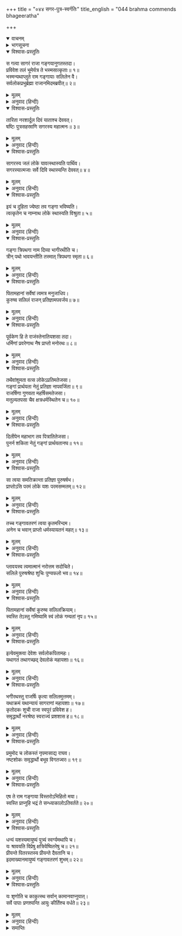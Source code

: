 +++
title = "०४४ सगर-पुत्र-स्वर्गतिः"
title_english = "044 brahma commends bhageeratha"

+++
<details open><summary>वाचनम्</summary>
<div caption="श्रीराम-हरिसीताराममूर्ति-घनपाठिभ्यां वचनम्" class="audioEmbed" src="https://archive.org/download/Ramayana-recitation-Sriram-harisItArAmamUrti-Ghanapaati-v2/Kanda_1/Kanda_1_BK-044-Sagara_Puthranam_Swarga_Prapthi.mp3"></div>
</details>

<details><summary>भागसूचना</summary>

44. ब्रह्माजीका भगीरथकी प्रशंसा करते हुए उन्हें गंगाजलसे पितरोंके तर्पणकी आज्ञा देना और राजाका वह सब करके अपने नगरको जाना, गंगावतरणके उपाख्यानकी महिमा
</details>

<details open><summary>विश्वास-प्रस्तुतिः</summary>

स गत्वा सागरं राजा गङ्गयानुगतस्तदा।  
प्रविवेश तलं भूमेर्यत्र ते भस्मसात्कृताः॥ १॥  
भस्मन्यथाप्लुते राम गङ्गायाः सलिलेन वै।  
सर्वलोकप्रभुर्ब्रह्मा राजानमिदमब्रवीत्॥ २॥
</details>

<details><summary>मूलम्</summary>

स गत्वा सागरं राजा गङ्गयानुगतस्तदा।  
प्रविवेश तलं भूमेर्यत्र ते भस्मसात्कृताः॥ १॥  
भस्मन्यथाप्लुते राम गङ्गायाः सलिलेन वै।  
सर्वलोकप्रभुर्ब्रह्मा राजानमिदमब्रवीत्॥ २॥
</details>

<details><summary>अनुवाद (हिन्दी)</summary>

श्रीराम! इस प्रकार गंगाजीको साथ लिये राजा भगीरथने समुद्रतक जाकर रसातलमें, जहाँ उनके पूर्वज भस्म हुए थे, प्रवेश किया। वह भस्मराशि जब गंगाजीके जलसे आप्लावित हो गयी, तब सम्पूर्ण लोकोंके स्वामी भगवान् ब्रह्माने वहाँ पधारकर राजासे इस प्रकार कहा—॥ १-२॥
</details>

<details open><summary>विश्वास-प्रस्तुतिः</summary>

तारिता नरशार्दूल दिवं याताश्च देववत्।  
षष्टिः पुत्रसहस्राणि सगरस्य महात्मनः॥ ३॥
</details>

<details><summary>मूलम्</summary>

तारिता नरशार्दूल दिवं याताश्च देववत्।  
षष्टिः पुत्रसहस्राणि सगरस्य महात्मनः॥ ३॥
</details>

<details><summary>अनुवाद (हिन्दी)</summary>

‘नरश्रेष्ठ! महात्मा राजा सगरके साठ हजार पुत्रोंका तुमने उद्धार कर दिया। अब वे देवताओंकी भाँति स्वर्गलोकमें जा पहुँचे॥ ३॥
</details>

<details open><summary>विश्वास-प्रस्तुतिः</summary>

सागरस्य जलं लोके यावत्स्थास्यति पार्थिव।  
सगरस्यात्मजाः सर्वे दिवि स्थास्यन्ति देववत्॥ ४॥
</details>

<details><summary>मूलम्</summary>

सागरस्य जलं लोके यावत्स्थास्यति पार्थिव।  
सगरस्यात्मजाः सर्वे दिवि स्थास्यन्ति देववत्॥ ४॥
</details>

<details><summary>अनुवाद (हिन्दी)</summary>

‘भूपाल! इस संसारमें जबतक सागरका जल मौजूद रहेगा; तबतक सगरके सभी पुत्र देवताओंकी भाँति स्वर्गलोकमें प्रतिष्ठित रहेंगे॥ ४॥
</details>

<details open><summary>विश्वास-प्रस्तुतिः</summary>

इयं च दुहिता ज्येष्ठा तव गङ्गा भविष्यति।  
त्वत्कृतेन च नाम्नाथ लोके स्थास्यति विश्रुता॥ ५॥
</details>

<details><summary>मूलम्</summary>

इयं च दुहिता ज्येष्ठा तव गङ्गा भविष्यति।  
त्वत्कृतेन च नाम्नाथ लोके स्थास्यति विश्रुता॥ ५॥
</details>

<details><summary>अनुवाद (हिन्दी)</summary>

‘ये गंगा तुम्हारी भी ज्येष्ठ पुत्री होकर रहेंगी और तुम्हारे नामपर रखे हुए भागीरथी नामसे इस जगत् में विख्यात होंगी॥ ५॥
</details>

<details open><summary>विश्वास-प्रस्तुतिः</summary>

गङ्गा त्रिपथगा नाम दिव्या भागीरथीति च।  
त्रीन् पथो भावयन्तीति तस्मात् त्रिपथगा स्मृता॥ ६॥
</details>

<details><summary>मूलम्</summary>

गङ्गा त्रिपथगा नाम दिव्या भागीरथीति च।  
त्रीन् पथो भावयन्तीति तस्मात् त्रिपथगा स्मृता॥ ६॥
</details>

<details><summary>अनुवाद (हिन्दी)</summary>

‘त्रिपथगा, दिव्या और भागीरथी—इन तीनों नामोंसे गंगाकी प्रसिद्धि होगी। ये आकाश, पृथ्वी और पाताल तीनों पथोंको पवित्र करती हुई गमन करती हैं, इसलिये त्रिपथगा मानी गयी हैं॥ ६॥
</details>

<details open><summary>विश्वास-प्रस्तुतिः</summary>

पितामहानां सर्वेषां त्वमत्र मनुजाधिप।  
कुरुष्व सलिलं राजन् प्रतिज्ञामपवर्जय॥ ७॥
</details>

<details><summary>मूलम्</summary>

पितामहानां सर्वेषां त्वमत्र मनुजाधिप।  
कुरुष्व सलिलं राजन् प्रतिज्ञामपवर्जय॥ ७॥
</details>

<details><summary>अनुवाद (हिन्दी)</summary>

‘नरेश्वर! महाराज! अब तुम गंगाजीके जलसे यहाँ अपने सभी पितामहोंका तर्पण करो और इस प्रकार अपनी तथा अपने पूर्वजोंद्वारा की हुई प्रतिज्ञाको पूर्ण कर लो॥ ७॥
</details>

<details open><summary>विश्वास-प्रस्तुतिः</summary>

पूर्वकेण हि ते राजंस्तेनातियशसा तदा।  
धर्मिणां प्रवरेणाथ नैष प्राप्तो मनोरथः॥ ८॥
</details>

<details><summary>मूलम्</summary>

पूर्वकेण हि ते राजंस्तेनातियशसा तदा।  
धर्मिणां प्रवरेणाथ नैष प्राप्तो मनोरथः॥ ८॥
</details>

<details><summary>अनुवाद (हिन्दी)</summary>

‘राजन्! तुम्हारे पूर्वज धर्मात्माओंमें श्रेष्ठ महायशस्वी राजा सगर भी गंगाको यहाँ लाना चाहते थे; किंतु उनका यह मनोरथ नहीं पूर्ण हुआ॥ ८॥
</details>

<details open><summary>विश्वास-प्रस्तुतिः</summary>

तथैवांशुमता वत्स लोकेऽप्रतिमतेजसा।  
गङ्गां प्रार्थयता नेतुं प्रतिज्ञा नापवर्जिता॥ ९॥  
राजर्षिणा गुणवता महर्षिसमतेजसा।  
मत्तुल्यतपसा चैव क्षत्रधर्मस्थितेन च॥ १०॥
</details>

<details><summary>मूलम्</summary>

तथैवांशुमता वत्स लोकेऽप्रतिमतेजसा।  
गङ्गां प्रार्थयता नेतुं प्रतिज्ञा नापवर्जिता॥ ९॥  
राजर्षिणा गुणवता महर्षिसमतेजसा।  
मत्तुल्यतपसा चैव क्षत्रधर्मस्थितेन च॥ १०॥
</details>

<details><summary>अनुवाद (हिन्दी)</summary>

‘वत्स! इसी प्रकार लोकमें अप्रतिम प्रभावशाली, उत्तम गुणविशिष्ट, महर्षितुल्य तेजस्वी, मेरे समान तपस्वी तथा क्षत्रिय-धर्मपरायण राजर्षि अंशुमान‍्ने भी गंगाको यहाँ लानेकी इच्छा की; परंतु वे इस पृथ्वीपर उन्हें लानेकी प्रतिज्ञा पूरी न कर सके॥ ९-१०॥
</details>

<details open><summary>विश्वास-प्रस्तुतिः</summary>

दिलीपेन महाभाग तव पित्रातितेजसा।  
पुनर्न शकिता नेतुं गङ्गां प्रार्थयतानघ॥ ११॥
</details>

<details><summary>मूलम्</summary>

दिलीपेन महाभाग तव पित्रातितेजसा।  
पुनर्न शकिता नेतुं गङ्गां प्रार्थयतानघ॥ ११॥
</details>

<details><summary>अनुवाद (हिन्दी)</summary>

‘निष्पाप महाभाग! तुम्हारे अत्यन्त तेजस्वी पिता दिलीप भी गंगाको यहाँ लानेकी इच्छा करके भी इस कार्यमें सफल न हो सके॥ ११॥
</details>

<details open><summary>विश्वास-प्रस्तुतिः</summary>

सा त्वया समतिक्रान्ता प्रतिज्ञा पुरुषर्षभ।  
प्राप्तोऽसि परमं लोके यशः परमसम्मतम्॥ १२॥
</details>

<details><summary>मूलम्</summary>

सा त्वया समतिक्रान्ता प्रतिज्ञा पुरुषर्षभ।  
प्राप्तोऽसि परमं लोके यशः परमसम्मतम्॥ १२॥
</details>

<details><summary>अनुवाद (हिन्दी)</summary>

‘पुरुषप्रवर! तुमने गंगाको भूतलपर लानेकी वह प्रतिज्ञा पूर्ण कर ली। इससे संसारमें तुम्हें परम उत्तम एवं महान् यशकी प्राप्ति हुई है॥ १२॥
</details>

<details open><summary>विश्वास-प्रस्तुतिः</summary>

तच्च गङ्गावतरणं त्वया कृतमरिन्दम।  
अनेन च भवान् प्राप्तो धर्मस्यायतनं महत्॥ १३॥
</details>

<details><summary>मूलम्</summary>

तच्च गङ्गावतरणं त्वया कृतमरिन्दम।  
अनेन च भवान् प्राप्तो धर्मस्यायतनं महत्॥ १३॥
</details>

<details><summary>अनुवाद (हिन्दी)</summary>

शत्रुदमन! तुमने जो गंगाजीको पृथ्वीपर उतारनेका कार्य पूरा किया है, इससे उस महान् ब्रह्मलोकपर अधिकार प्राप्त कर लिया है, जो धर्मका आश्रय है॥
</details>

<details open><summary>विश्वास-प्रस्तुतिः</summary>

प्लावयस्व त्वमात्मानं नरोत्तम सदोचिते।  
सलिले पुरुषश्रेष्ठ शुचिः पुण्यफलो भव॥ १४॥
</details>

<details><summary>मूलम्</summary>

प्लावयस्व त्वमात्मानं नरोत्तम सदोचिते।  
सलिले पुरुषश्रेष्ठ शुचिः पुण्यफलो भव॥ १४॥
</details>

<details><summary>अनुवाद (हिन्दी)</summary>

‘नरश्रेष्ठ! पुरुषप्रवर! गंगाजीका जल सदा ही स्नानके योग्य है। तुम स्वयं भी इसमें स्नान करो और पवित्र होकर पुण्यका फल प्राप्त करो॥ १४॥
</details>

<details open><summary>विश्वास-प्रस्तुतिः</summary>

पितामहानां सर्वेषां कुरुष्व सलिलक्रियाम्।  
स्वस्ति तेऽस्तु गमिष्यामि स्वं लोकं गम्यतां नृप॥ १५॥
</details>

<details><summary>मूलम्</summary>

पितामहानां सर्वेषां कुरुष्व सलिलक्रियाम्।  
स्वस्ति तेऽस्तु गमिष्यामि स्वं लोकं गम्यतां नृप॥ १५॥
</details>

<details><summary>अनुवाद (हिन्दी)</summary>

‘नरेश्वर! तुम अपने सभी पितामहोंका तर्पण करो। तुम्हारा कल्याण हो। अब मैं अपने लोकको जाऊँगा। तुम भी अपनी राजधानीको लौट जाओ’॥ १५॥
</details>

<details open><summary>विश्वास-प्रस्तुतिः</summary>

इत्येवमुक्त्वा देवेशः सर्वलोकपितामहः।  
यथागतं तथागच्छद् देवलोकं महायशाः॥ १६॥
</details>

<details><summary>मूलम्</summary>

इत्येवमुक्त्वा देवेशः सर्वलोकपितामहः।  
यथागतं तथागच्छद् देवलोकं महायशाः॥ १६॥
</details>

<details><summary>अनुवाद (हिन्दी)</summary>

ऐसा कहकर सर्वलोकपितामह महायशस्वी देवेश्वर ब्रह्माजी जैसे आये थे, वैसे ही देवलोकको लौट गये॥ १६॥
</details>

<details open><summary>विश्वास-प्रस्तुतिः</summary>

भगीरथस्तु राजर्षिः कृत्वा सलिलमुत्तमम्।  
यथाक्रमं यथान्यायं सागराणां महायशाः॥ १७॥  
कृतोदकः शुची राजा स्वपुरं प्रविवेश ह।  
समृद्धार्थो नरश्रेष्ठ स्वराज्यं प्रशशास ह॥ १८॥
</details>

<details><summary>मूलम्</summary>

भगीरथस्तु राजर्षिः कृत्वा सलिलमुत्तमम्।  
यथाक्रमं यथान्यायं सागराणां महायशाः॥ १७॥  
कृतोदकः शुची राजा स्वपुरं प्रविवेश ह।  
समृद्धार्थो नरश्रेष्ठ स्वराज्यं प्रशशास ह॥ १८॥
</details>

<details><summary>अनुवाद (हिन्दी)</summary>

नरश्रेष्ठ! महायशस्वी राजर्षि राजा भगीरथ भी गंगाजीके उत्तम जलसे क्रमशः सभी सगर-पुत्रोंका विधिवत् तर्पण करके पवित्र हो अपने नगरको चले गये। इस प्रकार सफल मनोरथ होकर वे अपने राज्यका शासन करने लगे॥ १७-१८॥
</details>

<details open><summary>विश्वास-प्रस्तुतिः</summary>

प्रमुमोद च लोकस्तं नृपमासाद्य राघव।  
नष्टशोकः समृद्धार्थो बभूव विगतज्वरः॥ १९॥
</details>

<details><summary>मूलम्</summary>

प्रमुमोद च लोकस्तं नृपमासाद्य राघव।  
नष्टशोकः समृद्धार्थो बभूव विगतज्वरः॥ १९॥
</details>

<details><summary>अनुवाद (हिन्दी)</summary>

रघुनन्दन! अपने राजाको पुनः सामने पाकर प्रजावर्गको बड़ी प्रसन्नता हुई। सबका शोक जाता रहा। सबके मनोरथ पूर्ण हुए और चिन्ता दूर हो गयी॥ १९॥
</details>

<details open><summary>विश्वास-प्रस्तुतिः</summary>

एष ते राम गङ्गाया विस्तरोऽभिहितो मया।  
स्वस्ति प्राप्नुहि भद्रं ते सन्ध्याकालोऽतिवर्तते॥ २०॥
</details>

<details><summary>मूलम्</summary>

एष ते राम गङ्गाया विस्तरोऽभिहितो मया।  
स्वस्ति प्राप्नुहि भद्रं ते सन्ध्याकालोऽतिवर्तते॥ २०॥
</details>

<details><summary>अनुवाद (हिन्दी)</summary>

श्रीराम! यह गंगाजीकी कथा मैंने तुम्हें विस्तारके साथ कह सुनायी। तुम्हारा कल्याण हो। अब जाओ, मंगलमय संध्यावन्दन आदिका सम्पादन करो। देखो, संध्याकाल बीता जा रहा है॥ २०॥
</details>

<details open><summary>विश्वास-प्रस्तुतिः</summary>

धन्यं यशस्यमायुष्यं पुत्र्यं स्वर्ग्यमथापि च।  
यः श्रावयति विप्रेषु क्षत्रियेष्वितरेषु च॥ २१॥  
प्रीयन्ते पितरस्तस्य प्रीयन्ते दैवतानि च।  
इदमाख्यानमायुष्यं गङ्गावतरणं शुभम्॥ २२॥
</details>

<details><summary>मूलम्</summary>

धन्यं यशस्यमायुष्यं पुत्र्यं स्वर्ग्यमथापि च।  
यः श्रावयति विप्रेषु क्षत्रियेष्वितरेषु च॥ २१॥  
प्रीयन्ते पितरस्तस्य प्रीयन्ते दैवतानि च।  
इदमाख्यानमायुष्यं गङ्गावतरणं शुभम्॥ २२॥
</details>

<details><summary>अनुवाद (हिन्दी)</summary>

यह गंगावतरणका मंगलमय उपाख्यान आयु बढ़ानेवाला है। धन, यश, आयु, पुत्र और स्वर्गकी प्राप्ति करानेवाला है। जो ब्राह्मणों, क्षत्रियों तथा दूसरे वर्णके लोगोंको भी यह कथा सुनाता है, उसके ऊपर देवता और पितर प्रसन्न होते हैं॥ २१-२२॥
</details>

<details open><summary>विश्वास-प्रस्तुतिः</summary>

यः शृणोति च काकुत्स्थ सर्वान् कामानवाप्नुयात्।  
सर्वे पापाः प्रणश्यन्ति आयुः कीर्तिश्च वर्धते॥ २३॥
</details>

<details><summary>मूलम्</summary>

यः शृणोति च काकुत्स्थ सर्वान् कामानवाप्नुयात्।  
सर्वे पापाः प्रणश्यन्ति आयुः कीर्तिश्च वर्धते॥ २३॥
</details>

<details><summary>अनुवाद (हिन्दी)</summary>

ककुत्स्थकुलभूषण! जो इसका श्रवण करता है, वह सम्पूर्ण कामनाओंको प्राप्त कर लेता है। उसके सारे पाप नष्ट हो जाते हैं और आयुकी वृद्धि एवं कीर्तिका विस्तार होता है॥ २३॥
</details>

<details><summary>समाप्तिः</summary>

इत्यार्षे श्रीमद्रामायणे वाल्मीकीये आदिकाव्ये बालकाण्डे चतुश्चत्वारिंशः सर्गः॥ ४४॥  
इस प्रकार श्रीवाल्मीकिनिर्मित आर्षरामायण आदिकाव्यके बालकाण्डमें चौवालीसवाँ सर्ग पूरा हुआ॥ ४४॥
</details>

